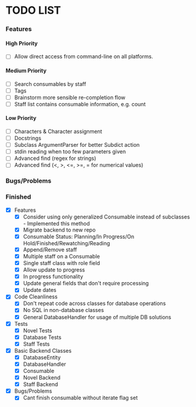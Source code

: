 # TODO LIST
### Features
#### High Priority
- [ ] Allow direct access from command-line on all platforms.
#### Medium Priority
- [ ] Search consumables by staff
- [ ] Tags
- [ ] Brainstorm more sensible re-completion flow
- [ ] Staff list contains consumable information, e.g. count
#### Low Priority
- [ ] Characters & Character assignment
- [ ] Docstrings
- [ ] Subclass ArgumentParser for better Subdict action
- [ ] stdin reading when too few parameters given
- [ ] Advanced find (regex for strings)
- [ ] Advanced find (<, >, <=, >=, = for numerical values)
### Bugs/Problems

### Finished
- [x] Features
    - [x] Consider using only generalized Consumable instead of subclasses - Implemented this method
    - [x] Migrate backend to new repo
    - [x] Consumable Status: Planning/In Progress/On Hold/Finished/Rewatching/Reading
    - [x] Append/Remove staff
    - [x] Multiple staff on a Consumable
    - [x] Single staff class with role field
    - [x] Allow update to progress
    - [x] In progress functionality
    - [x] Update general fields that don't require processing
    - [x] Update dates
- [x] Code Cleanliness
    - [x] Don't repeat code across classes for database operations
    - [x] No SQL in non-database classes
    - [x] General DatabaseHandler for usage of multiple DB solutions
- [x] Tests
    - [x] Novel Tests
    - [x] Database Tests
    - [x] Staff Tests
- [x] Basic Backend Classes
    - [x] DatabaseEntity
    - [x] DatabaseHandler
    - [x] Consumable
    - [x] Novel Backend
    - [x] Staff Backend
- [x] Bugs/Problems
    - [x] Cant finish consumable without iterate flag set